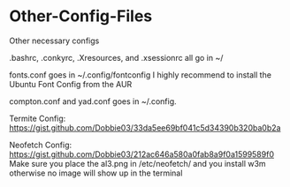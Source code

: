 # Other-Config-Files
Other necessary configs

.bashrc, .conkyrc, .Xresources, and .xsessionrc all go in ~/

fonts.conf goes in ~/.config/fontconfig
I highly recommend to install the Ubuntu Font Config from the AUR

compton.conf and yad.conf goes in ~/.config.


Termite Config: https://gist.github.com/Dobbie03/33da5ee69bf041c5d34390b320ba0b2a

Neofetch Config: https://gist.github.com/Dobbie03/212ac646a580a0fab8a9f0a1599589f0
Make sure you place the al3.png in /etc/neofetch/ and you install w3m otherwise no image will show up in the terminal

